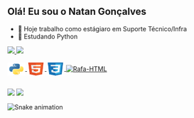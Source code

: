 ## Olá! Eu sou o Natan Gonçalves

- 🔭 Hoje trabalho como estágiaro em Suporte Técnico/Infra
- 🌱 Estudando Python

<div>
  <a href="https://beacons.ai/natanga00">
  <img height="180em" src="https://github-readme-stats.vercel.app/api?username=natanga00&show_icons=true&theme=dark&include_all_commits=true&count_private=true"/>
  <img height="180em" src="https://github-readme-stats.vercel.app/api/top-langs/?username=natanga00&layout=compact&langs_count=16&theme=dark"/>
</div>
  
<div style="display: inline_block"><br>
  <img align="center" alt="Rafa-Python" height="30" width="40" src="https://raw.githubusercontent.com/devicons/devicon/master/icons/python/python-original.svg">
  <img align="center" alt="Rafa-HTML" height="30" width="40" src="https://raw.githubusercontent.com/devicons/devicon/master/icons/html5/html5-original.svg">
  <img align="center" alt="Rafa-CSS" height="30" width="40" src="https://raw.githubusercontent.com/devicons/devicon/master/icons/css3/css3-original.svg">
  <img align="center" alt="Rafa-HTML" height="30" width="40" src="https://cdn.jsdelivr.net/gh/devicons/devicon/icons/java/java-original.svg" />
</div>
  
##
  
<div>
  <a href="https://instagram.com/natang.a" target="_blank"><img src="https://img.shields.io/badge/-Instagram-%23E4405F?style=for-the-badge&logo=instagram&logoColor=white" target="_blank"></a> 
  <a href="https://www.linkedin.com/in/natan-gonçalves-b81b84185/" target="_blank"><img src="https://img.shields.io/badge/-LinkedIn-%230077B5?style=for-the-badge&logo=linkedin&logoColor=white" target="_blank"></a>   
</div>

![Snake animation](https://github.com/natanga00/natanga00/blob/output/github-contribution-grid-snake.svg)

